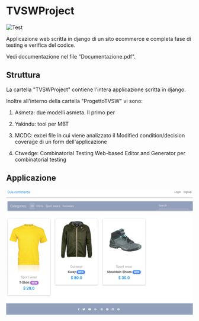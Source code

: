 # TVSWProject

![Test](https://github.com/SudatiSimone/TVSWProject/workflows/Test/badge.svg)

Applicazione web scritta in django di un sito ecommerce e completa fase di testing e verifica del codice. 

Vedi documentazione nel file "Documentazione.pdf". 

## Struttura 

La cartella "TVSWProject" contiene l'intera applicazione scritta in django. 

Inoltre all'interno della cartella "ProgettoTVSW" vi sono:

1. Asmeta: due modelli asmeta. Il primo per 

2. Yakindu: tool per MBT

3. MCDC: excel file in cui viene analizzato il Modified condition/decision coverage di un form dell'applicazione

4. Ctwedge: Combinatorial Testing Web-based Editor and Generator per combinatorial testing


## Applicazione

<img src="Capture.jpg"
     style="float: left; margin-right: 10px;" />
